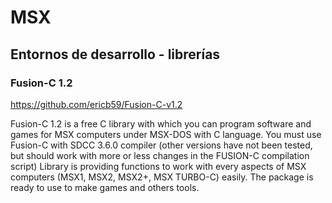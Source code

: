 # MSX

## Entornos de desarrollo - librerías

### Fusion-C 1.2

https://github.com/ericb59/Fusion-C-v1.2

Fusion-C 1.2 is a free C library with which you can program software and games for MSX computers under MSX-DOS with C language. You must use Fusion-C with SDCC 3.6.0 compiler (other versions have not been tested, but should work with more or less changes in the FUSION-C compilation script) Library is providing functions to work with every aspects of MSX computers (MSX1, MSX2, MSX2+, MSX TURBO-C) easily. The package is ready to use to make games and others tools.
